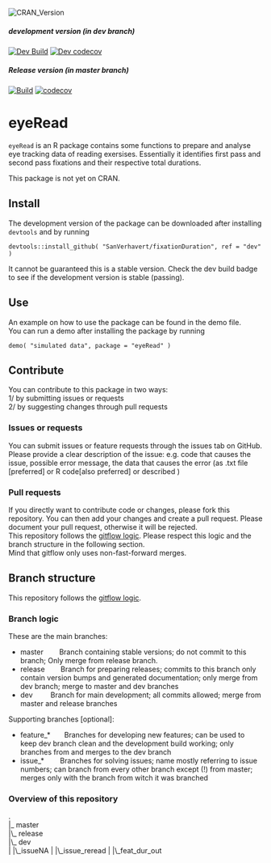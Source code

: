 
![CRAN_Version](http://www.r-pkg.org/badges/version/eyeRead)  
##### development version (in dev branch)
[![Dev Build](https://travis-ci.org/SanVerhavert/eyeRead.png?branch=dev)](https://travis-ci.org/SanVerhavert/eyeRead) [![Dev codecov](https://codecov.io/gh/SanVerhavert/eyeRead/branch/dev/graph/badge.svg)](https://codecov.io/gh/SanVerhavert/eyeRead)
##### Release version (in master branch)
[![Build](https://travis-ci.org/SanVerhavert/eyeRead.png?branch=master)](https://travis-ci.org/SanVerhavert/eyeRead) [![codecov](https://codecov.io/gh/SanVerhavert/eyeRead/branch/master/graph/badge.svg)](https://codecov.io/gh/SanVerhavert/eyeRead)

# eyeRead
`eyeRead` is an R package contains some functions to prepare and analyse eye 
tracking data of reading exersises. Essentially it identifies first pass and
second pass fixations and their respective total durations.  

This package is not yet on CRAN.  

## Install

The development version of the package can be downloaded after installing
`devtools` and by running  
```
devtools::install_github( "SanVerhavert/fixationDuration", ref = "dev" )
```   
It cannot be guaranteed this is a stable version. Check the dev build badge to see
if the development version is stable (passing).  

## Use

An example on how to use the package can be found in the demo file.  
You can run a demo after installing the package by running  
```
demo( "simulated data", package = "eyeRead" )
```


## Contribute

You can contribute to this package in two ways:  
1/ by submitting issues or requests  
2/ by suggesting changes through pull requests  

### Issues or requests
You can submit issues or feature requests through the issues tab on GitHub.  
Please provide a clear description of the issue: e.g. code that causes the issue,
possible error message, the data that causes the error (as .txt file [preferred]
or R code[also preferred] or described )

### Pull requests
If you directly want to contribute code or changes, please fork this repository.
You can then add your changes and create a pull request. Please document your
pull request, otherwise it will be rejected.  
This repository follows the [gitflow logic](https://nvie.com/posts/a-successful-git-branching-model/).
Please respect this logic and the branch structure in the following section.  
Mind that gitflow only uses non-fast-forward merges.

## Branch structure
This repository follows the [gitflow logic](https://nvie.com/posts/a-successful-git-branching-model/).  

### Branch logic
These are the main branches:
- master &nbsp;&nbsp;&nbsp;&nbsp;&nbsp;&nbsp;&nbsp;Branch containing stable versions; do not commit to this branch;
Only merge from release branch.
- release &nbsp;&nbsp;&nbsp;&nbsp;&nbsp;&nbsp;&nbsp;Branch for preparing releases; commits to this branch only contain
version bumps and generated documentation; only merge from dev branch; merge to
master and dev branches
- dev &nbsp;&nbsp;&nbsp;&nbsp;&nbsp;&nbsp;&nbsp;&nbsp;Branch for main development; all commits allowed; merge from master
and release branches  

Supporting branches [optional]:
- feature_*&nbsp;&nbsp;&nbsp;&nbsp;&nbsp;&nbsp;&nbsp;Branches for developing new features; can be used to keep dev
branch clean and the development build working; only branches from and merges to
the dev branch
- issue_*&nbsp;&nbsp;&nbsp;&nbsp;&nbsp;&nbsp;&nbsp;&nbsp;Branches for solving issues; name mostly referring to issue numbers;
can branch from every other branch except (!) from master; merges only with the
branch from witch it was branched

### Overview of this repository

.  
|_ master  
|\\_ release  
|\\_ dev  
| |\\_issueNA 
| |\\_issue_reread
| |\\_feat\_dur\_out  
